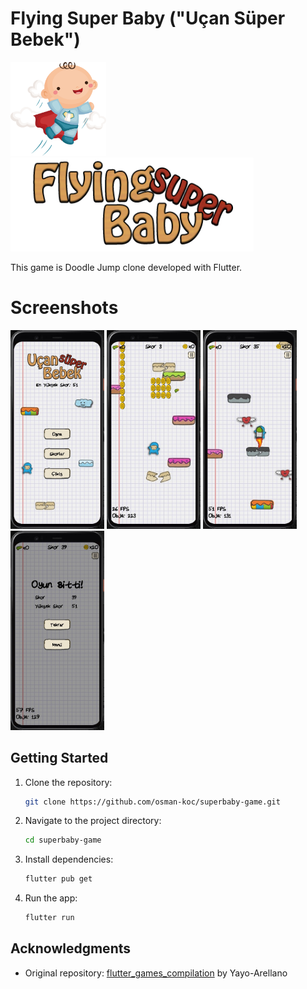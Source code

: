 # Flying Super Baby ("Uçan Süper Bebek")

<img src="assets/images/logo.png" height="150" /> <img src="assets/ui/title_en.png" height="150">

This game is Doodle Jump clone developed with Flutter.

# Screenshots

<img src="screenshots/ss_01.jpg" width="150" /> <img src="screenshots/ss_02.jpg" width="150" />  <img src="screenshots/ss_03.jpg" width="150" />  <img src="screenshots/ss_04.jpg" width="150" /> 

## Getting Started

1. Clone the repository:
   ```bash
   git clone https://github.com/osman-koc/superbaby-game.git
   ```
2. Navigate to the project directory:
   ```bash
   cd superbaby-game
   ```
3. Install dependencies:
   ```bash
   flutter pub get
   ```
4. Run the app:
   ```bash
   flutter run
   ```

## Acknowledgments

- Original repository: [flutter_games_compilation](https://github.com/Yayo-Arellano/flutter_games_compilation) by Yayo-Arellano
